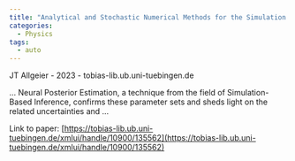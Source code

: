 ```yaml
---
title: "Analytical and Stochastic Numerical Methods for the Simulation of Subsurface Flow in Floodplains"
categories:
  - Physics
tags:
  - auto
---
```

JT Allgeier - 2023 - tobias-lib.ub.uni-tuebingen.de

… Neural Posterior Estimation, a technique from the field of Simulation-Based Inference, confirms these parameter sets and sheds light on the related uncertainties and …

Link to paper: [https://tobias-lib.ub.uni-tuebingen.de/xmlui/handle/10900/135562](https://tobias-lib.ub.uni-tuebingen.de/xmlui/handle/10900/135562)
